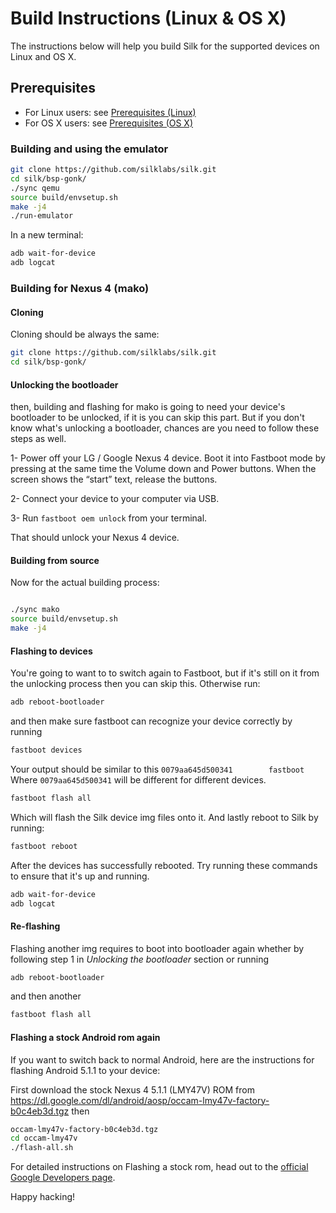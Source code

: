 # Build Instructions (Linux & OS X)
The instructions below will help you build Silk for the supported devices on Linux and OS X.

## Prerequisites

* For Linux users: see [Prerequisites (Linux)](prerequisites-linux.md)
* For OS X users: see [Prerequisites (OS X)](prerequisites-osx.md)

### Building and using the emulator


```bash
git clone https://github.com/silklabs/silk.git
cd silk/bsp-gonk/
./sync qemu
source build/envsetup.sh
make -j4
./run-emulator
```

In a new terminal:
```bash
adb wait-for-device
adb logcat
```

### Building for Nexus 4 (mako)

#### Cloning

Cloning should be always the same:
```bash
git clone https://github.com/silklabs/silk.git
cd silk/bsp-gonk/
```

#### Unlocking the bootloader

then, building and flashing for mako is going to need your device's bootloader to be unlocked, if it is you can skip this part. But if you don't know what's unlocking a bootloader, chances are you need to follow these steps as well.

1- Power off your LG / Google Nexus 4 device. Boot it into Fastboot mode by pressing at the same time the Volume down and Power buttons. When the screen shows the “start” text, release the buttons.

2- Connect your device to your computer via USB.

3- Run `fastboot oem unlock` from your terminal.

That should unlock your Nexus 4 device.

#### Building from source

Now for the actual building process:

```bash

./sync mako
source build/envsetup.sh
make -j4
```

#### Flashing to devices

You're going to want to to switch again to Fastboot, but if it's still on it from the unlocking process then you can skip this. Otherwise run:

```bash
adb reboot-bootloader
```

and then make sure fastboot can recognize your device correctly by running
```bash
fastboot devices
```
Your output should be similar to this
`0079aa645d500341        fastboot`
<br/>
Where `0079aa645d500341` will be different for different devices.

```bash
fastboot flash all
```

Which will flash the Silk device img files onto it.
And lastly reboot to Silk by running:

```bash
fastboot reboot
```
After the devices has successfully rebooted. Try running these commands to ensure that it's up and running.

```bash
adb wait-for-device
adb logcat
```

#### Re-flashing
Flashing another img requires to boot into bootloader again whether by following step 1 in *Unlocking the bootloader* section or running

```bash
adb reboot-bootloader
```

and then another

```bash
fastboot flash all
```

#### Flashing a stock Android rom again
If you want to switch back to normal Android, here are the instructions for flashing Android 5.1.1 to your device:

First download the stock Nexus 4 5.1.1 (LMY47V) ROM from https://dl.google.com/dl/android/aosp/occam-lmy47v-factory-b0c4eb3d.tgz
then

```bash
occam-lmy47v-factory-b0c4eb3d.tgz
cd occam-lmy47v
./flash-all.sh
```

For detailed instructions on Flashing a stock rom, head out to the [official Google Developers page](https://developers.google.com/android/nexus/images).

Happy hacking!
